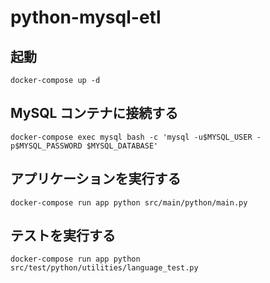 # python-mysql-etl

## 起動

    docker-compose up -d

## MySQL コンテナに接続する

    docker-compose exec mysql bash -c 'mysql -u$MYSQL_USER -p$MYSQL_PASSWORD $MYSQL_DATABASE'

## アプリケーションを実行する

    docker-compose run app python src/main/python/main.py

## テストを実行する

    docker-compose run app python src/test/python/utilities/language_test.py

